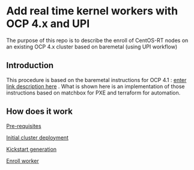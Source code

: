 # Add real time kernel workers with OCP 4.x and UPI

The purpose of this repo is to describe the enroll of CentOS-RT nodes on an existing OCP 4.x cluster based on baremetal (using UPI workflow)

## Introduction
This procedure is based on the baremetal instructions for OCP 4.1 : [enter link description here](https://docs.openshift.com/container-platform/4.1/installing/installing_bare_metal/installing-bare-metal.html) . What is shown here is an implementation of those instructions based on matchbox for PXE and terraform for automation.

## How does it work
[Pre-requisites](https://github.com/redhat-nfvpe/upi-rt/tree/master/prerequisites)

[Initial cluster deployment](https://github.com/redhat-nfvpe/upi-rt/tree/master/terraform/cluster)

[Kickstart generation](https://github.com/redhat-nfvpe/upi-rt/tree/master/kickstart)

[Enroll worker](https://github.com/redhat-nfvpe/upi-rt/tree/master/terraform/workers)

